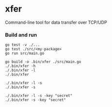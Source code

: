 # xfer
Command-line tool for data transfer over TCP/UDP

### Build and run
```
go test -v ./...
go test ./src/<my-package>
go run src/main.go

go build -o .bin/xfer ./src/main.go
./.bin/xfer -h
./.bin/xfer -l
./.bin/xfer

./.bin/xfer -l -s
./.bin/xfer -s

./.bin/xfer -l -s -key "secret"
./.bin/xfer -s -key "secret"
```
